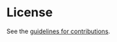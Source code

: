 # License

See the
[guidelines for contributions](https://github.com/CxRes/multipart-without-boundaries/blob/main/CONTRIBUTING.md).
